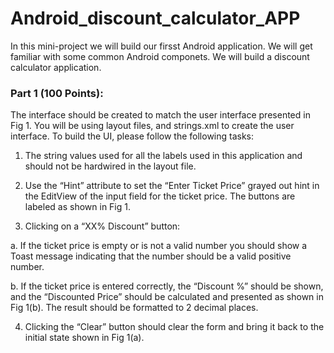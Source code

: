 # Android_discount_calculator_APP
In this mini-project we will build our firsst Android application. We will get familiar with some common Android componets. We will build a discount calculator application. 

### Part 1 (100 Points):

The interface should be created to match the user interface presented in Fig 1. You will
be using layout files, and strings.xml to create the user interface. To build the UI, please
follow the following tasks:

1. The string values used for all the labels used in this application and should not be
hardwired in the layout file.

2. Use the “Hint” attribute to set the “Enter Ticket Price” grayed out hint in the EditView
of the input field for the ticket price. The buttons are labeled as shown in Fig 1.

3. Clicking on a “XX% Discount” button:

a. If the ticket price is empty or is not a valid number you should show a Toast
message indicating that the number should be a valid positive number.

b. If the ticket price is entered correctly, the “Discount %” should be shown, and the
“Discounted Price” should be calculated and presented as shown in Fig 1(b). The
result should be formatted to 2 decimal places.

4. Clicking the “Clear” button should clear the form and bring it back to the initial state
shown in Fig 1(a).
